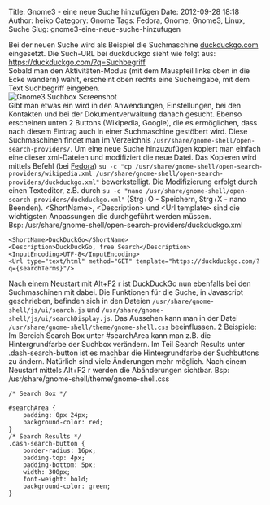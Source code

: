 Title: Gnome3 - eine neue Suche hinzufügen
Date: 2012-09-28 18:18
Author: heiko
Category: Gnome
Tags: Fedora, Gnome, Gnome3, Linux, Suche
Slug: gnome3-eine-neue-suche-hinzufugen

Bei der neuen Suche wird als Beispiel die Suchmaschine
[duckduckgo.com][] eingesetzt. Die Such-URL bei duckduckgo sieht wie
folgt aus: https://duckduckgo.com/?q=Suchbegriff  
Sobald man den Aktivitäten-Modus (mit dem Mauspfeil links oben in die
Ecke wandern) wählt, erscheint oben rechts eine Sucheingabe, mit dem
Text Suchbegriff eingeben.  
![Gnome3 Suchbox Screenshot][]  
Gibt man etwas ein wird in den Anwendungen, Einstellungen, bei den
Kontakten und bei der Dokumentverwaltung danach gesucht. Ebenso
erscheinen unten 2 Buttons (Wikipedia, Google), die es ermöglichen, dass
nach diesem Eintrag auch in einer Suchmaschine gestöbert wird. Diese
Suchmaschinen findet man im Verzeichnis
`/usr/share/gnome-shell/open-search-providers/`. Um eine neue Suche
hinzuzufügen kopiert man einfach eine dieser xml-Dateien und modifiziert
die neue Datei. Das Kopieren wird mittels Befehl (bei [Fedora][])
`su -c "cp /usr/share/gnome-shell/open-search-providers/wikipedia.xml /usr/share/gnome-shell/open-search-providers/duckduckgo.xml"`
bewerkstelligt. Die Modifizierung erfolgt durch einen Texteditor, z.B.
durch
`su -c "nano /usr/share/gnome-shell/open-search-providers/duckduckgo.xml"`
(Strg+O - Speichern, Strg+X - nano Beenden). \<ShortName\>,
\<Description\> und \<Url template\> sind die wichtigsten Anpassungen
die durchgeführt werden müssen.  
Bsp: /usr/share/gnome-shell/open-search-providers/duckduckgo.xml

    <ShortName>DuckDuckGo</ShortName>
    <Description>DuckDuckGo, free Search</Description>
    <InputEncoding>UTF-8</InputEncoding>
    <Url type="text/html" method="GET" template="https://duckduckgo.com/?q={searchTerms}"/>

Nach einem Neustart mit Alt+F2 r ist DuckDuckGo nun ebenfalls bei den
Suchmaschinen mit dabei. Die Funktionen für die Suche, in Javascript
geschrieben, befinden sich in den Dateien
`/usr/share/gnome-shell/js/ui/search.js` und
`/usr/share/gnome-shell/js/ui/searchDisplay.js`. Das Aussehen kann man
in der Datei `/usr/share/gnome-shell/theme/gnome-shell.css`
beeinflussen. 2 Beispiele: Im Bereich Search Box unter \#searchArea kann
man z.B. die Hintergrundfarbe der Suchbox verändern. Im Teil Search
Results unter .dash-search-button ist es machbar die Hintergrundfarbe
der Suchbuttons zu ändern. Natürlich sind viele Änderungen mehr möglich.
Nach einem Neustart mittels Alt+F2 r werden die Abänderungen sichtbar.
Bsp: /usr/share/gnome-shell/theme/gnome-shell.css

    /* Search Box */

    #searchArea {
        padding: 0px 24px;
        background-color: red;
    }
    /* Search Results */
    .dash-search-button {
        border-radius: 16px;
        padding-top: 4px;
        padding-bottom: 5px;
        width: 300px;
        font-weight: bold;
        background-color: green;
    }

  [duckduckgo.com]: http://duckduckgo.com "Suchmaschine duckduckgo.com"
  [Gnome3 Suchbox Screenshot]: http://www.datenpaul.de/archive/gnome_suchbox.png
  [Fedora]: https://de.wikipedia.org/wiki/Fedora_%28Linux-Distribution%29
    "WP:Fedora"
